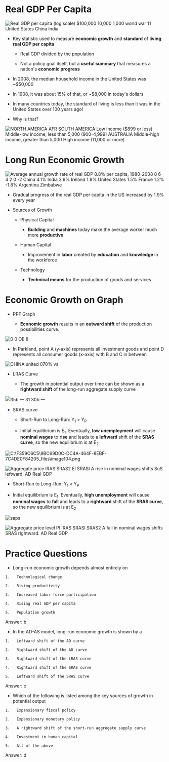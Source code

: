 # Real GDP Per Capita

  ![Real GDP per capita (log scale) $100,000 10,000 1,000 world war 11
  IJnited States China India ](./media/image98.png)

  -   Key statistic used to measure **economic growth** and **standard**
      of **living real GDP per capita**
    
      -   Real GDP divided by the population
    
      -   Not a policy goal itself, but a **useful summary** that
          measures a nation's **economic progress**

  -   In 2008, the median household income in the United States was
      ~$50,000

  -   In 1908, it was about 15% of that, or ~$8,000 in today's dollars

  -   In many countries today, the standard of living is less than it
      was in the United States over 100 years ago\!

  -   Why is that?

  ![NORTH AMERICA AFR SOUTH AMERICA Low income ($899 or less) Middle-low
  income, less than $5,000 ($900-4,999) AUSTRALIA Middle-high income,
  greater than $5,000 High income ($11,000 or more)
  ](./media/image99.png)

# Long Run Economic Growth

  ![Average annual growth rate of real GDP 8.8% per capita, 1980-2008 8
  6 4 2 0 -2 China 4.1% India 3.9% Ireland 1.9% United States 1.5%
  France 1.2% -1.8% Argentina Zimbabwe ](./media/image100.png)

  -   Gradual progress of the real GDP per capita in the US increased by
      1.9% every year

  -   Sources of Growth
    
      -   Physical Capital
        
          -   **Building** and **machines** today make the average
              worker much more **productive**
    
      -   Human Capital
        
          -   Improvement in **labor** created by **education** and
              **knowledge** in the workforce
    
      -   Technology
        
          -   **Technical means** for the production of goods and
              services

# Economic Growth on Graph

  -   PPF Graph
    
      -   **Economic growth** results in an **outward shift** of the
          production possibilities curve.

  ![0 0 OE 8 ](./media/image101.png)

  -   In Parkland, point A (y-axis) represents all investment goods and
      point D represents all consumer goods (x-axis) with B and C in
      between

  ![CHINA united 070% vs ](./media/image102.png)

  -   LRAS Curve
    
      -   The growth in potential output over time can be shown as a
          **rightward shift** of the long-run aggregate supply curve

  ![35b 一 31 30b 一 ](./media/image103.png)

  -   SRAS curve
    
      -   Short-Run to Long-Run: Y<sub>1</sub> \> Y<sub>P</sub>
    
      -   Initial equilibrium is E<sub>1</sub>. Eventually, **low
          unemployment** will cause **nominal wages** to **rise** and
          leads to a **leftward** shift of the **SRAS curve**, so the
          new equilibrium is at
  E<sub>2</sub>

  ![C:\\F359C6C5\\9BC69D0C-DC4A-464F-8EBF-7C4DE0F84205\_files\\image104.png](./media/image104.png)
  
  ![Aggregate price IRAS SRAS2 El SRASI A rise in nominal wages shifts
  SuS leftward. AD Real GDP ](./media/image105.png)

  -   Short-Run to Long-Run: Y<sub>1</sub> \< Y<sub>P</sub>

  -   Initial equilibrium is E<sub>1</sub>. Eventually, **high
      unemployment** will cause **nominal wages** to **fall** and leads
      to a **rightward** shift of the **SRAS curve**, so the new
      equilibrium is at E<sub>2</sub>

  ![saps ](./media/image106.png)
  
  ![Aggregate price level PI IRAS SRASI SRAS2 A fall in nominal wages
  shifts SRAS rightward. AD Real GDP ](./media/image107.png)

# Practice Questions

  -   Long-run economic growth depends almost entirely on
    
    1.   Technological change
    
    2.   Rising productivity
    
    3.   Increased labor force participation
    
    4.   Rising real GDP per capita
    
    5.   Population growth

  Answer: b

  -   In the AD-AS model, long-run economic growth is shown by a
    
    1.   Leftward shift of the AD curve
    
    2.   Rightward shift of the AD curve
    
    3.   Rightward shift of the LRAS curve
    
    4.   Rightward shift of the SRAS curve
    
    5.   Leftward shift of the SRAS curve

  Answer: c

  -   Which of the following is listed among the key sources of growth
      in potential output
    
    1.   Expansionary fiscal policy
    
    2.   Expansionary monetary policy
    
    3.   A rightward shift of the short-run aggregate supply curve
    
    4.   Investment in human capital
    
    5.   All of the above

  Answer: d